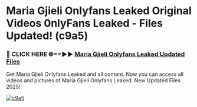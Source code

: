 # Maria Gjieli Onlyfans Leaked Original Videos 0nlyFans Leaked - Files Updated! (c9a5)

<h3>🔴 CLICK HERE 🌐==►► <a href="https://tinyurl.com/4seja8ks" rel="nofollow">Maria Gjieli Onlyfans Leaked Updated Files</a></h3>

Get Maria Gjieli Onlyfans Leaked and all content. Now you can access all videos and pictures of Maria Gjieli Onlyfans Leaked. New Updated Files 2025!

[![c9a5](https://i.imgur.com/EWjZXRe.gif)](https://tinyurl.com/4seja8ks)
